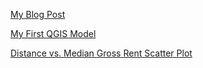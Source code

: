 [My Blog Post](blogpost1.md)

[My First QGIS Model](qgisModel.md)

[Distance vs. Median Gross Rent Scatter Plot](http:///W:/Open%20Source/Lab01/Graph_Distance_vs_MGR.html)
